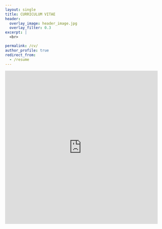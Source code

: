 ```yaml
---
layout: single
title: CURRICULUM VITAE
header:
  overlay_image: header_image.jpg
  overlay_filter: 0.3
excerpt: |
  <br>

permalink: /cv/
author_profile: true
redirect_from:
  - /resume
---
```


<embed src="https://pivdnber.github.io/files/cv_2022-08-01_pvandenberghe.pdf" width="500" height="500" type='application/pdf'>
